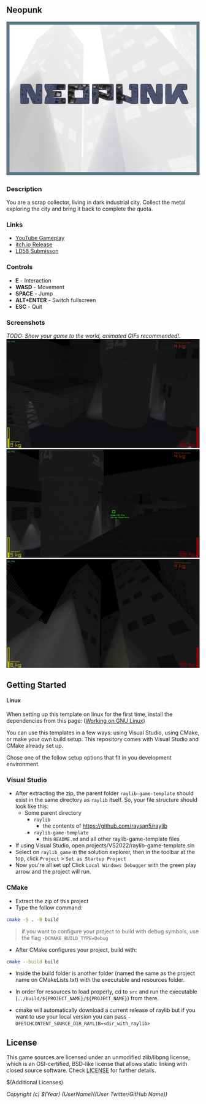 

## Neopunk

![Neopunk](screenshots/Cover.png "Neopunk")

### Description
You are a scrap collector, living in dark industrial city. Collect the metal exploring the city and bring it back to complete the quota.

### Links
 - [YouTube Gameplay](https://youtu.be/sJ919sPMM6k)
 - [itch.io Release](https://venediktvad.itch.io/neopunk)
 - [LD58 Submisson](https://ldjam.com/events/ludum-dare/58/neopunk)

### Controls
- **E** - Interaction
- **WASD** - Movement
- **SPACE** - Jump
- **ALT+ENTER** - Switch fullscreen
- **ESC** - Quit

### Screenshots
_TODO: Show your game to the world, animated GIFs recommended!._
![SC01](screenshots/screenshot01.jpg "SC01")
![SC05](screenshots/screenshot05.jpg "SC05")
![SC03](screenshots/screenshot03.jpg "SC03")

## Getting Started

#### Linux
When setting up this template on linux for the first time, install the dependencies from this page:
([Working on GNU Linux](https://github.com/raysan5/raylib/wiki/Working-on-GNU-Linux))

You can use this templates in a few ways: using Visual Studio, using CMake, or make your own build setup. This repository comes with Visual Studio and CMake already set up.

Chose one of the follow setup options that fit in you development environment.

### Visual Studio

- After extracting the zip, the parent folder `raylib-game-template` should exist in the same directory as `raylib` itself.  So, your file structure should look like this:
    - Some parent directory
        - `raylib`
            - the contents of https://github.com/raysan5/raylib
        - `raylib-game-template`
            - this `README.md` and all other raylib-game-template files
- If using Visual Studio, open projects/VS2022/raylib-game-template.sln
- Select on `raylib_game` in the solution explorer, then in the toolbar at the top, click `Project` > `Set as Startup Project`
- Now you're all set up!  Click `Local Windows Debugger` with the green play arrow and the project will run.

### CMake

- Extract the zip of this project
- Type the follow command:

```sh
cmake -S . -B build
```

> if you want to configure your project to build with debug symbols, use the flag `-DCMAKE_BUILD_TYPE=Debug`

- After CMake configures your project, build with:

```sh
cmake --build build
```

- Inside the build folder is another folder (named the same as the project name on CMakeLists.txt) with the executable and resources folder.
- In order for resources to load properly, cd to `src` and run the executable (`../build/${PROJECT_NAME}/${PROJECT_NAME}`) from there.

- cmake will automatically download a current release of raylib but if you want to use your local version you can pass `-DFETCHCONTENT_SOURCE_DIR_RAYLIB=<dir_with_raylib>` 

## License

This game sources are licensed under an unmodified zlib/libpng license, which is an OSI-certified, BSD-like license that allows static linking with closed source software. Check [LICENSE](LICENSE) for further details.

$(Additional Licenses)

*Copyright (c) $(Year) $(User Name) ($(User Twitter/GitHub Name))*
